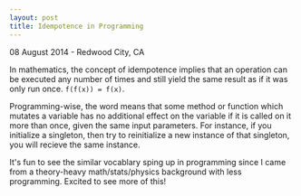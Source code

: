 ```yaml
---
layout: post
title: Idempotence in Programming
---
```


<p class="meta">08 August 2014 - Redwood City, CA</p>

In mathematics, the concept of idempotence implies that an operation can be
executed any number of times and still yield the same result as if it was only
run once. `f(f(x)) = f(x)`.

Programming-wise, the word means that some method or function which mutates a
variable  has no additional effect on the variable if it is called on it more
than once, given the same input parameters. For instance, if you initialize a
singleton, then try to reinitialize a new instance of that singleton, you will
recieve the same instance.

It's fun to see the similar vocablary sping up in programming since I came from
a theory-heavy math/stats/physics background with less programming. Excited to
see more of this!
